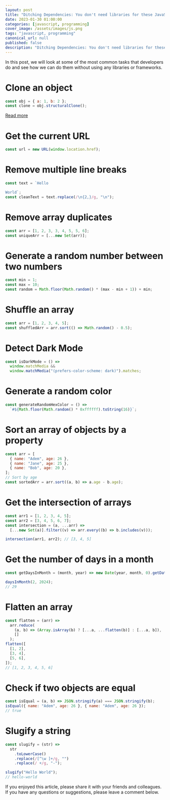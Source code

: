 ```yaml
---
layout: post
title: "Ditching Dependencies: You don't need libraries for these JavaScript tasks"
date: 2023-01-30 01:00:00
categories: [javascript, programming]
cover_image: /assets/images/js.png
tags: "javascript, programming"
canonical_url: null
published: false
description: "Ditching Dependencies: You don't need libraries for these JavaScript tasks"
---
```


In this post, we will look at some of the most common tasks that developers do and see how we can do them without using any libraries or frameworks.

# Clone an object

```js
const obj = { a: 1, b: 2 };
const clone = obj.structuralClone();
```

[Read more](https://developer.mozilla.org/en-US/docs/Web/API/structuredClone)

# Get the current URL

```js
const url = new URL(window.location.href);
```

# Remove multiple line breaks

```js
const text = `Hello

World`;
const cleanText = text.replace(/\n{2,}/g, "\n");
```

# Remove array duplicates

```js
const arr = [1, 2, 3, 3, 4, 5, 5, 6];
const uniqueArr = [...new Set(arr)];
```

# Generate a random number between two numbers

```js
const min = 1;
const max = 10;
const random = Math.floor(Math.random() * (max - min + 1)) + min;
```

# Shuffle an array

```js
const arr = [1, 2, 3, 4, 5];
const shuffledArr = arr.sort(() => Math.random() - 0.5);
```

# Detect Dark Mode

```js
const isDarkMode = () =>
  window.matchMedia &&
  window.matchMedia("(prefers-color-scheme: dark)").matches;
```

# Generate a random color

```js
const generateRandomHexColor = () =>
  `#${Math.floor(Math.random() * 0xffffff).toString(16)}`;
```

# Sort an array of objects by a property

```js
const arr = [
  { name: "Adem", age: 26 },
  { name: "Jane", age: 25 },
  { name: "Bob", age: 20 },
];
// Sort by age
const sortedArr = arr.sort((a, b) => a.age - b.age);
```

# Get the intersection of arrays

```js
const arr1 = [1, 2, 3, 4, 5];
const arr2 = [3, 4, 5, 6, 7];
const intersection = (a, ...arr) =>
  [...new Set(a)].filter((v) => arr.every((b) => b.includes(v)));

intersection(arr1, arr2); // [3, 4, 5]
```

# Get the number of days in a month

```js
const getDaysInMonth = (month, year) => new Date(year, month, 0).getDate();

daysInMonth(2, 2024);
// 29
```

# Flatten an array

```js
const flatten = (arr) =>
  arr.reduce(
    (a, b) => (Array.isArray(b) ? [...a, ...flatten(b)] : [...a, b]),
    []
  );
flatten([
  [1, 2],
  [3, 4],
  [5, 6],
]);
// [1, 2, 3, 4, 5, 6]
```

# Check if two objects are equal

```js
const isEqual = (a, b) => JSON.stringify(a) === JSON.stringify(b);
isEqual({ name: "Adem", age: 26 }, { name: "Adem", age: 26 });
// true
```

# Slugify a string

```js
const slugify = (str) =>
  str
    .toLowerCase()
    .replace(/[^\w ]+/g, "")
    .replace(/ +/g, "-");

slugify("Hello World");
// hello-world
```

If you enjoyed this article, please share it with your friends and colleagues. If you have any questions or suggestions, please leave a comment below.
